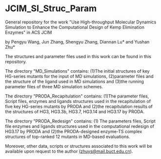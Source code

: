 # JCIM_SI_Struc_Param
General repository for the work "Use High-throughput Molecular Dynamics Simulation to Enhance the Computational Design of Kemp Elimination Enzymes" in ACS JCIM 

by Pengyu Wang, Jun Zhang, Shengyu Zhang, Diannan Lu* and Yushan Zhu*

The structures and parameter files used in this work can be found in this repository. 

The directory "MD_Simulations" contains: (1)The initial structures of key HG-series mutants for the input of MD simulations, (2)parameter files and the structure of the ligand used in MD simulations and (3)the running parameter files of three MD simulation schemes.

The directory "PRODA_Recapitulation" contains: (1)The parameter files, Script files, enzymes and ligands structures used in the recapitulation of five key HG-series mutants by PRODA and (2)the recapitulation results of the structures of HG3, HG3.3b, HG3.7, HG3.14 and HG3.17 by PRODA.

The directory "PRODA_Redesign" contains: (1) The parameters files, Script file enzymes and ligands structures used in the computational redesign of HG3.17 by PRODA and (2)the PRODA-designed enzyme-TS complex structures of top-ranked 12 mutants in MD-based evaluations.  

Moreover, other data, scripts or structures associated to this work will be available upon request to the author (zhuys@mail.buct.edu.cn). 
